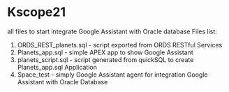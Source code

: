 # Kscope21
all files to start integrate Google Assistant with Oracle database 
Files list: 
1. ORDS_REST_planets.sql - script exported from ORDS RESTful Services 
2. Planets_app.sql       - simple APEX app to show Google Assistant 
3. planets_script.sql    - script generated from quickSQL to create Planets_app.sql Application
4. Space_test            - simply Google Assistant agent for integration Google Assistant with Oracle Database 
